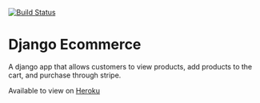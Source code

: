 [![Build Status](https://travis-ci.org/Seabhac-94/django-ecommerce.svg?branch=master)](https://travis-ci.org/Seabhac-94/django-ecommerce)

# Django Ecommerce

A django app that allows customers to view products, add products to the cart, and purchase through stripe.

Available to view on <a href="https://djangoecommerce-store.herokuapp.com/">Heroku</a>